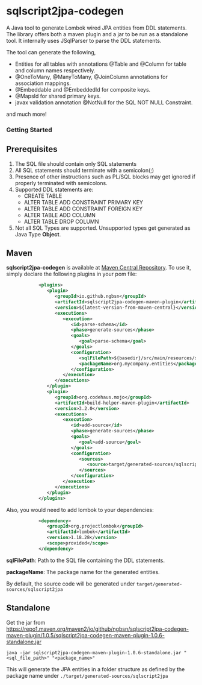 # sqlscript2jpa-codegen

A Java tool to generate Lombok wired JPA entities from DDL statements. The library offers both a maven plugin and a
jar to be run as a standalone tool. It internally uses JSqlParser to parse the DDL statements.

The tool can generate the following, 
- Entities for all tables with annotations @Table and @Column for table and column names respectively.
- @OneToMany, @ManyToMany, @JoinColumn annotations for association mappings. 
- @Embeddable and @EmbeddedId for composite keys. 
- @MapsId for shared primary keys. 
- javax validation annotation @NotNull for the SQL NOT NULL Constraint.

and much more!

### Getting Started

## Prerequisites

1. The SQL file should contain only SQL statements
2. All SQL statements should terminate with a semicolon(;)
3. Presence of other instructions such as PL/SQL blocks may get ignored if properly terminated with semicolons.
4. Supported DDL statements are:
    * CREATE TABLE
    * ALTER TABLE ADD CONSTRAINT PRIMARY KEY
    * ALTER TABLE ADD CONSTRAINT FOREIGN KEY
    * ALTER TABLE ADD COLUMN
    * ALTER TABLE DROP COLUMN
5. Not all SQL Types are supported. Unsupported types get generated as Java Type **Object**.

## Maven

**sqlscript2jpa-codegen** is available
at [Maven Central Repository](https://central.sonatype.com/artifact/io.github.ngbsn/sqlscript2jpa-codegen-maven-plugin).
To use it, simply declare the following plugins in your pom file:

```xml
            <plugins>
               <plugin>
                  <groupId>io.github.ngbsn</groupId>
                  <artifactId>sqlscript2jpa-codegen-maven-plugin</artifactId>
                  <version>${latest-version-from-maven-central}</version>
                  <executions>
                     <execution>
                        <id>parse-schema</id>
                        <phase>generate-sources</phase>
                        <goals>
                           <goal>parse-schema</goal>
                        </goals>
                        <configuration>
                           <sqlFilePath>${basedir}/src/main/resources/sql/organization.sql</sqlFilePath>
                           <packageName>org.mycompany.entities</packageName>
                        </configuration>
                     </execution>
                  </executions>
               </plugin>
               <plugin>
                  <groupId>org.codehaus.mojo</groupId>
                  <artifactId>build-helper-maven-plugin</artifactId>
                  <version>3.2.0</version>
                  <executions>
                     <execution>
                        <id>add-source</id>
                        <phase>generate-sources</phase>
                        <goals>
                           <goal>add-source</goal>
                        </goals>
                        <configuration>
                           <sources>
                              <source>target/generated-sources/sqlscript2jpa/src/main/java/</source>
                           </sources>
                        </configuration>
                     </execution>
                  </executions>
               </plugin>   
            </plugins>

```

Also, you would need to add lombok to your dependencies:

```xml
            <dependency>
               <groupId>org.projectlombok</groupId>
               <artifactId>lombok</artifactId>
               <version>1.18.28</version>
               <scope>provided</scope>
            </dependency>
```

**sqlFilePath**: Path to the SQL file containing the DDL statements.

**packageName**: The package name for the generated entities.

By default, the source code will be generated under `target/generated-sources/sqlscript2jpa`

## Standalone

Get the jar
from https://repo1.maven.org/maven2/io/github/ngbsn/sqlscript2jpa-codegen-maven-plugin/1.0.5/sqlscript2jpa-codegen-maven-plugin-1.0.6-standalone.jar

```
java -jar sqlscript2jpa-codegen-maven-plugin-1.0.6-standalone.jar "<sql_file_path>" "<package_name>"
```

This will generate the JPA entities in a folder structure as defined by the package name
under `./target/generated-sources/sqlscript2jpa`

